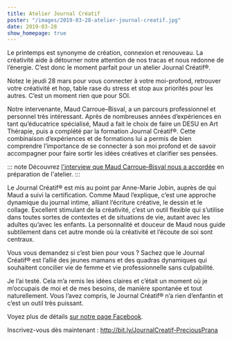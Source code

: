 ```yaml
---
title: Atelier Journal Créatif
poster: "/images/2019-03-28-atelier-journal-creatif.jpg"
date: 2019-03-28
show_homepage: true
---
```


Le printemps est synonyme de création, connexion et renouveau. La créativité aide à détourner notre attention de nos tracas et nous redonne de l’énergie. C’est donc le moment parfait pour un atelier Journal Créatif®.

Notez le jeudi 28 mars pour vous connecter à votre moi-profond, retrouver votre créativité et hop, table rase du stress et stop aux priorités pour les autres. C’est un moment rien que pour SOI.

Notre intervenante, Maud Carroue–Bisval, a un parcours professionnel et personnel très intéressant. Après de nombreuses années d’expériences en tant qu’éducatrice spécialisé, Maud a fait le choix de faire un DESU en Art Thérapie, puis a complété par la formation Journal Créatif®. Cette combinaison d’expériences et de formations lui a permis de bien comprendre l’importance de se connecter à son moi profond et de savoir accompagner pour faire sortir les idées créatives et clarifier ses pensées.

::: note
Découvrez [l'interview que Maud Carroue–Bisval nous a accordée](/interviews/maud-carroue-bisval/) en préparation de l'atelier.
:::

Le Journal Créatif® est mis au point par Anne-Marie Jobin, auprès de qui Maud a suivi la certification. Comme Maud l’explique, c’est une approche dynamique du journal intime, alliant l’écriture créative, le dessin et le collage. Excellent stimulant de la créativité, c’est un outil flexible qui s’utilise dans toutes sortes de contextes et de situations de vie, autant avec les adultes qu’avec les enfants. La personnalité et douceur de Maud nous guide subtilement dans cet autre monde où la créativité et l’écoute de soi sont centraux.

Vous vous demandez si c’est bien pour vous ? Sachez que le Journal Créatif® est l’allié des jeunes mamans et des quadras dynamiques qui souhaitent concilier vie de femme et vie professionnelle sans culpabilité.

Je l’ai testé. Cela m’a remis les idées claires et c’était un moment où je m’occupais de moi et de mes besoins, de manière spontanée et tout naturellement. Vous l’avez compris, le Journal Créatif® n’a rien d’enfantin et c’est un outil très puissant.

Voyez plus de détails [sur notre page Facebook](https://www.facebook.com/events/1101982766675294/).

Inscrivez-vous dès maintenant&nbsp;: <http://bit.ly/JournalCreatif-PreciousPrana>